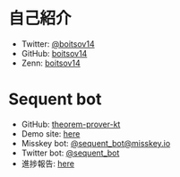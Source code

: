 # 自己紹介

- Twitter: [@boitsov14](https://twitter.com/boitsov14)
- GitHub: [boitsov14](https://github.com/boitsov14)
- Zenn: [boitsov14](https://zenn.dev/boitsov14)

# Sequent bot

- GitHub: [theorem-prover-kt](https://github.com/boitsov14/theorem-prover-kt)
- Demo site: [here](https://boitsov14.github.io/web-prover/)
- Misskey bot: [@sequent_bot@misskey.io](https://misskey.io/@sequent_bot)
- Twitter bot: [@sequent_bot](https://twitter.com/sequent_bot)
- 進捗報告: [here](https://zenn.dev/boitsov14/scraps/08dc51759905af)
